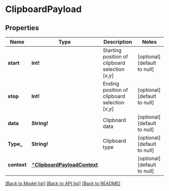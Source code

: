 # ClipboardPayload

## Properties
Name | Type | Description | Notes
------------ | ------------- | ------------- | -------------
**start** | **Int!** | Starting position of clipboard selection [x,y] | [optional] [default to null]
**stop** | **Int!** | Ending position of clipboard selection [x,y] | [optional] [default to null]
**data** | **String!** | Clipboard data | [optional] [default to null]
**Type_** | **String!** | Clipboard type | [optional] [default to null]
**context** | [***ClipboardPayloadContext**](ClipboardPayload_context.md) |  | [optional] [default to null]

[[Back to Model list]](../README.md#documentation-for-models) [[Back to API list]](../README.md#documentation-for-api-endpoints) [[Back to README]](../README.md)


